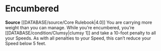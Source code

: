 ﻿---
id: '12'
name: Encumbered

---
# Encumbered

**Source** [[DATABASE/source/Core Rulebook|4.0]]
You are carrying more weight than you can manage. While you’re encumbered, you’re [[DATABASE/condition/Clumsy|clumsy 1]] and take a 10-foot penalty to all your Speeds. As with all penalties to your Speed, this can’t reduce your Speed below 5 feet.